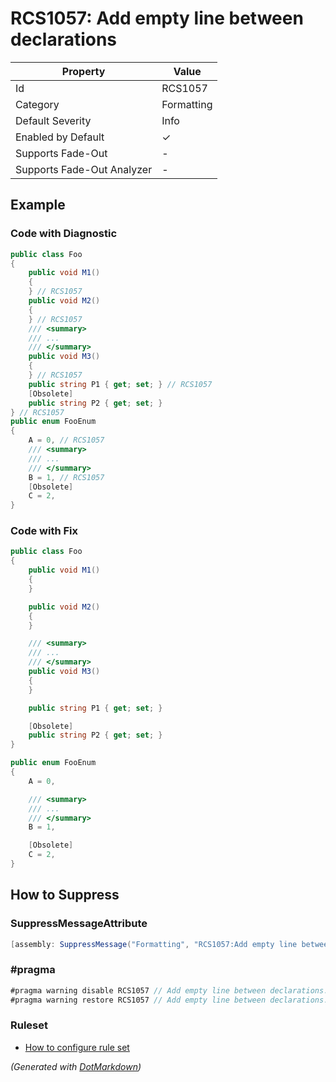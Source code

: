 # RCS1057: Add empty line between declarations

| Property                    | Value      |
| --------------------------- | ---------- |
| Id                          | RCS1057    |
| Category                    | Formatting |
| Default Severity            | Info       |
| Enabled by Default          | &#x2713;   |
| Supports Fade\-Out          | \-         |
| Supports Fade\-Out Analyzer | \-         |

## Example

### Code with Diagnostic

```csharp
public class Foo
{
    public void M1()
    {
    } // RCS1057
    public void M2()
    {
    } // RCS1057
    /// <summary>
    /// ...
    /// </summary>
    public void M3()
    {
    } // RCS1057
    public string P1 { get; set; } // RCS1057
    [Obsolete]
    public string P2 { get; set; }
} // RCS1057
public enum FooEnum
{
    A = 0, // RCS1057
    /// <summary>
    /// ...
    /// </summary>
    B = 1, // RCS1057
    [Obsolete]
    C = 2,
}
```

### Code with Fix

```csharp
public class Foo
{
    public void M1()
    {
    }

    public void M2()
    {
    }

    /// <summary>
    /// ...
    /// </summary>
    public void M3()
    {
    }

    public string P1 { get; set; }

    [Obsolete]
    public string P2 { get; set; }
}

public enum FooEnum
{
    A = 0,

    /// <summary>
    /// ...
    /// </summary>
    B = 1,

    [Obsolete]
    C = 2,
}
```

## How to Suppress

### SuppressMessageAttribute

```csharp
[assembly: SuppressMessage("Formatting", "RCS1057:Add empty line between declarations.", Justification = "<Pending>")]
```

### \#pragma

```csharp
#pragma warning disable RCS1057 // Add empty line between declarations.
#pragma warning restore RCS1057 // Add empty line between declarations.
```

### Ruleset

* [How to configure rule set](../HowToConfigureAnalyzers.md)

*\(Generated with [DotMarkdown](http://github.com/JosefPihrt/DotMarkdown)\)*